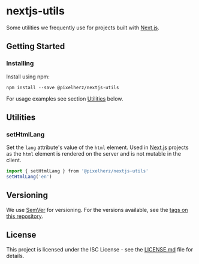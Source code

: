# nextjs-utils

Some utilities we frequently use for projects built with [Next.js](https://github.com/zeit/next.js/).


## Getting Started

### Installing

Install using npm:

```
npm install --save @pixelherz/nextjs-utils
```

For usage examples see section [Utilities](#utilities) below. 


## Utilities

### setHtmlLang

Set the `lang` attribute's value of the `html` element. Used in [Next.js](https://github.com/zeit/next.js/) projects as the `html` element is rendered on the server and is not mutable in the client.

```js
import { setHtmlLang } from '@pixelherz/nextjs-utils'
setHtmlLang('en')
```


## Versioning

We use [SemVer](http://semver.org/) for versioning. For the versions available, see the [tags on this repository](https://github.com/Pixelherz/nextjs-utils/tags). 


## License

This project is licensed under the ISC License - see the [LICENSE.md](LICENSE.md) file for details.
